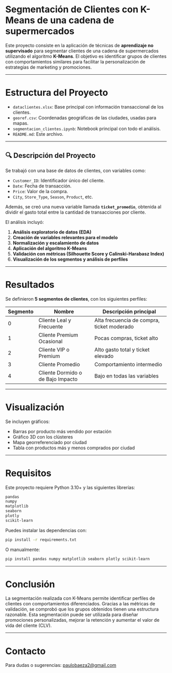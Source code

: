 
# Segmentación de Clientes con K-Means de una cadena de supermercados

Este proyecto consiste en la aplicación de técnicas de **aprendizaje no supervisado** para segmentar clientes de una cadena de supermercados utilizando el algoritmo **K-Means**. El objetivo es identificar grupos de clientes con comportamientos similares para facilitar la personalización de estrategias de marketing y promociones.

---

# Estructura del Proyecto

- `dataclientes.xlsx`: Base principal con información transaccional de los clientes.
- `georef.csv`: Coordenadas geográficas de las ciudades, usadas para mapas.
- `segmentacion_clientes.ipynb`: Notebook principal con todo el análisis.
- `README.md`: Este archivo.

---

## 🔍 Descripción del Proyecto

Se trabajó con una base de datos de clientes, con variables como:

- `Customer_ID`: Identificador único del cliente.
- `Date`: Fecha de transacción.
- `Price`: Valor de la compra.
- `City`, `Store_Type`, `Season`, `Product`, etc.

Además, se creó una nueva variable llamada **`ticket_promedio`**, obtenida al dividir el gasto total entre la cantidad de transacciones por cliente.

El análisis incluyó:

1. **Análisis exploratorio de datos (EDA)**
2. **Creación de variables relevantes para el modelo**
3. **Normalización y escalamiento de datos**
4. **Aplicación del algoritmo K-Means**
5. **Validación con métricas (Silhouette Score y Calinski-Harabasz Index)**
6. **Visualización de los segmentos y análisis de perfiles**

---

# Resultados

Se definieron **5 segmentos de clientes**, con los siguientes perfiles:

| Segmento | Nombre                          | Descripción principal |
|----------|----------------------------------|------------------------|
| 0        | Cliente Leal y Frecuente        | Alta frecuencia de compra, ticket moderado |
| 1        | Cliente Premium Ocasional       | Pocas compras, ticket alto |
| 2        | Cliente VIP o Premium           | Alto gasto total y ticket elevado |
| 3        | Cliente Promedio                | Comportamiento intermedio |
| 4        | Cliente Dormido o de Bajo Impacto | Bajo en todas las variables |

---

# Visualización

Se incluyen gráficos:
- Barras por producto más vendido por estación
- Gráfico 3D con los clústeres
- Mapa georreferenciado por ciudad
- Tabla con productos más y menos comprados por ciudad

---

# Requisitos

Este proyecto requiere Python 3.10+ y las siguientes librerías:

```bash
pandas
numpy
matplotlib
seaborn
plotly
scikit-learn
```

Puedes instalar las dependencias con:

```bash
pip install -r requirements.txt
```

O manualmente:

```bash
pip install pandas numpy matplotlib seaborn plotly scikit-learn
```

---

# Conclusión

La segmentación realizada con K-Means permite identificar perfiles de clientes con comportamientos diferenciados. Gracias a las métricas de validación, se comprobó que los grupos obtenidos tienen una estructura razonable. Esta segmentación puede ser utilizada para diseñar promociones personalizadas, mejorar la retención y aumentar el valor de vida del cliente (CLV).

---

# Contacto

Para dudas o sugerencias: paulobaeza2@gmail.com
